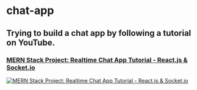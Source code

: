 # chat-app
## Trying to build a chat app by following a tutorial on YouTube.

### [MERN Stack Project: Realtime Chat App Tutorial - React.js & Socket.io](https://www.youtube.com/watch?v=ntKkVrQqBYY)
 [![MERN Stack Project: Realtime Chat App Tutorial - React.js & Socket.io
](https://img.youtube.com/vi/ntKkVrQqBYY/0.jpg)](https://www.youtube.com/watch?v=ntKkVrQqBYY)

